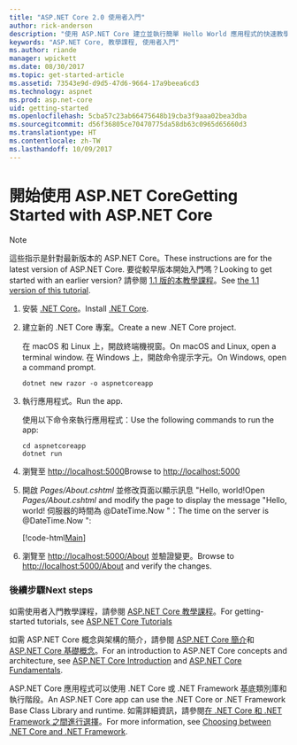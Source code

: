 ```yaml
---
title: "ASP.NET Core 2.0 使用者入門"
author: rick-anderson
description: "使用 ASP.NET Core 建立並執行簡單 Hello World 應用程式的快速教學課程。"
keywords: "ASP.NET Core, 教學課程, 使用者入門"
ms.author: riande
manager: wpickett
ms.date: 08/30/2017
ms.topic: get-started-article
ms.assetid: 73543e9d-d9d5-47d6-9664-17a9beea6cd3
ms.technology: aspnet
ms.prod: asp.net-core
uid: getting-started
ms.openlocfilehash: 5cba57c23ab66475648b19cba3f9aaa02bea3dba
ms.sourcegitcommit: d56f36805ce70470775da58db63c0965d65660d3
ms.translationtype: HT
ms.contentlocale: zh-TW
ms.lasthandoff: 10/09/2017
---
```

# <a name="getting-started-with-aspnet-core"></a><span data-ttu-id="92aa8-104">開始使用 ASP.NET Core</span><span class="sxs-lookup"><span data-stu-id="92aa8-104">Getting Started with ASP.NET Core</span></span>

> [!NOTE]
> <span data-ttu-id="92aa8-105">這些指示是針對最新版本的 ASP.NET Core。</span><span class="sxs-lookup"><span data-stu-id="92aa8-105">These instructions are for the latest version of ASP.NET Core.</span></span> <span data-ttu-id="92aa8-106">要從較早版本開始入門嗎？</span><span class="sxs-lookup"><span data-stu-id="92aa8-106">Looking to get started with an earlier version?</span></span> <span data-ttu-id="92aa8-107">請參閱 [1.1 版的本教學課程](xref:getting-started-1.1)。</span><span class="sxs-lookup"><span data-stu-id="92aa8-107">See [the 1.1 version of this tutorial](xref:getting-started-1.1).</span></span>

1. <span data-ttu-id="92aa8-108">安裝 [.NET Core](https://www.microsoft.com/net/core/)。</span><span class="sxs-lookup"><span data-stu-id="92aa8-108">Install [.NET Core](https://www.microsoft.com/net/core/).</span></span>

2. <span data-ttu-id="92aa8-109">建立新的 .NET Core 專案。</span><span class="sxs-lookup"><span data-stu-id="92aa8-109">Create a new .NET Core project.</span></span>

   <span data-ttu-id="92aa8-110">在 macOS 和 Linux 上，開啟終端機視窗。</span><span class="sxs-lookup"><span data-stu-id="92aa8-110">On macOS and Linux, open a terminal window.</span></span> <span data-ttu-id="92aa8-111">在 Windows 上，開啟命令提示字元。</span><span class="sxs-lookup"><span data-stu-id="92aa8-111">On Windows, open a command prompt.</span></span>

    ```terminal
    dotnet new razor -o aspnetcoreapp
    ```
    
4. <span data-ttu-id="92aa8-112">執行應用程式。</span><span class="sxs-lookup"><span data-stu-id="92aa8-112">Run the app.</span></span>

    <span data-ttu-id="92aa8-113">使用以下命令來執行應用程式：</span><span class="sxs-lookup"><span data-stu-id="92aa8-113">Use the following commands to run the app:</span></span>

    ```terminal
    cd aspnetcoreapp
    dotnet run
    ```

5. <span data-ttu-id="92aa8-114">瀏覽至 [http://localhost:5000](http://localhost:5000)</span><span class="sxs-lookup"><span data-stu-id="92aa8-114">Browse to [http://localhost:5000](http://localhost:5000)</span></span>

6. <span data-ttu-id="92aa8-115">開啟 *Pages/About.cshtml* 並修改頁面以顯示訊息 "Hello, world!</span><span class="sxs-lookup"><span data-stu-id="92aa8-115">Open *Pages/About.cshtml* and modify the page to display the message "Hello, world!</span></span> <span data-ttu-id="92aa8-116">伺服器的時間為 @DateTime.Now "：</span><span class="sxs-lookup"><span data-stu-id="92aa8-116">The time on the server is @DateTime.Now ":</span></span>

    [!code-html[Main](getting-started/sample/getting-started/about.cshtml?highlight=9&range=1-9)]

7. <span data-ttu-id="92aa8-117">瀏覽至 [http://localhost:5000/About](http://localhost:5000/About) 並驗證變更。</span><span class="sxs-lookup"><span data-stu-id="92aa8-117">Browse to [http://localhost:5000/About](http://localhost:5000/About) and verify the changes.</span></span>

### <a name="next-steps"></a><span data-ttu-id="92aa8-118">後續步驟</span><span class="sxs-lookup"><span data-stu-id="92aa8-118">Next steps</span></span>

<span data-ttu-id="92aa8-119">如需使用者入門教學課程，請參閱 [ASP.NET Core 教學課程](tutorials/index.md)。</span><span class="sxs-lookup"><span data-stu-id="92aa8-119">For getting-started tutorials, see [ASP.NET Core Tutorials](tutorials/index.md)</span></span>

<span data-ttu-id="92aa8-120">如需 ASP.NET Core 概念與架構的簡介，請參閱 [ASP.NET Core 簡介](index.md)和 [ASP.NET Core 基礎概念](fundamentals/index.md)。</span><span class="sxs-lookup"><span data-stu-id="92aa8-120">For an introduction to ASP.NET Core concepts and architecture, see [ASP.NET Core Introduction](index.md) and [ASP.NET Core Fundamentals](fundamentals/index.md).</span></span>

<span data-ttu-id="92aa8-121">ASP.NET Core 應用程式可以使用 .NET Core 或 .NET Framework 基底類別庫和執行階段。</span><span class="sxs-lookup"><span data-stu-id="92aa8-121">An ASP.NET Core app can use the .NET Core or .NET Framework Base Class Library and runtime.</span></span> <span data-ttu-id="92aa8-122">如需詳細資訊，請參閱[在 .NET Core 和 .NET Framework 之間進行選擇](https://docs.microsoft.com/dotnet/articles/standard/choosing-core-framework-server)。</span><span class="sxs-lookup"><span data-stu-id="92aa8-122">For more information, see [Choosing between .NET Core and .NET Framework](https://docs.microsoft.com/dotnet/articles/standard/choosing-core-framework-server).</span></span>
